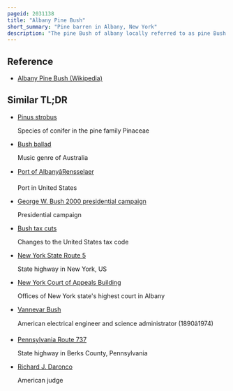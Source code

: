 ```yaml
---
pageid: 2031138
title: "Albany Pine Bush"
short_summary: "Pine barren in Albany, New York"
description: "The pine Bush of albany locally referred to as pine Bush is one of the largest Inland Pine Barrens in the World. It is centrally located in the Capital District of new York within the Counties of Albany and Schenectady between the Cities of Albany and Schenectady. The pine Bush of Albany was formed Thousands of Years ago following the Drainage of glacial Lake Albany."
---
```


## Reference

- [Albany Pine Bush (Wikipedia)](https://en.wikipedia.org/?curid=2031138)

## Similar TL;DR

- [Pinus strobus](/tldr/en/pinus-strobus)

  Species of conifer in the pine family Pinaceae

- [Bush ballad](/tldr/en/bush-ballad)

  Music genre of Australia

- [Port of AlbanyâRensselaer](/tldr/en/port-of-albanyrensselaer)

  Port in United States

- [George W. Bush 2000 presidential campaign](/tldr/en/george-w-bush-2000-presidential-campaign)

  Presidential campaign

- [Bush tax cuts](/tldr/en/bush-tax-cuts)

  Changes to the United States tax code

- [New York State Route 5](/tldr/en/new-york-state-route-5)

  State highway in New York, US

- [New York Court of Appeals Building](/tldr/en/new-york-court-of-appeals-building)

  Offices of New York state's highest court in Albany

- [Vannevar Bush](/tldr/en/vannevar-bush)

  American electrical engineer and science administrator (1890â1974)

- [Pennsylvania Route 737](/tldr/en/pennsylvania-route-737)

  State highway in Berks County, Pennsylvania

- [Richard J. Daronco](/tldr/en/richard-j-daronco)

  American judge
